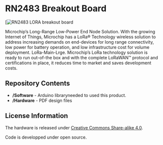 RN2483 Breakout Board
=====================

[![RN2483 LORA breakout board](http://www.drotek.com/ftp/photo/drotek%20lora%20rn2483.jpg)

Microchip’s Long-Range Low-Power End Node Solution.
With the growing Internet of Things, Microchip has a LoRa® Technology wireless solution to address increasing demands on end-devices for long range connectivity, low power for battery operation, and low infrastructure cost for volume deployment. 
LoRa-Main-Lrge.
Microchip’s LoRa technology solution is ready to run out-of-the box and with the complete LoRaWAN™ protocol and certifications in place, it reduces time to market and saves development costs.



Repository Contents
-------------------
* **/Software** - Arduino libraryneeded to used this product. 
* **/Hardware** - PDF design files

License Information
-------------------
The hardware is released under [Creative Commons Share-alike 4.0](http://creativecommons.org/licenses/by-sa/4.0/).  

Code is developped under open source.

